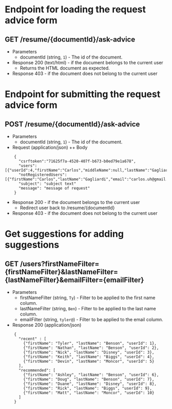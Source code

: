 # Endpoint for loading the request advice form
## GET /resume/{documentId}/ask-advice
+ Parameters
  + documentId (string, `1`) - The id of the document.
+ Response 200 (text/html) - if the document belongs to the current user
  + Returns the HTML document as expected.
+ Response 403 - if the document does not belong to the current user

# Endpoint for submitting the request advice form
## POST /resume/{documentId}/ask-advice
+ Parameters
  + documentId (string, `1`) - The id of the document.
+ Request (application/json)
  ++ Body

```
    {
      "csrftoken":"71625f7a-4520-407f-b673-b0ed79e1a678",
 	  "users":[{"userId":4,"firstName":"Carlos","middleName":null,"lastName":"Gagliardi"}],
      "notRegisteredUsers":[{"firstName":"Carlos","lastName":"Gagliardi","email":"carlos.uh@gmail.com"}],
      "subject": "subject text"
      "message": "message of request"
    }
```

+ Response 200 - if the document belongs to the current user
  + Redirect user back to /resume/{documentId}
+ Response 403 - if the document does not belong to the current user


# Get suggestions for adding suggestions
## GET /users?firstNameFilter={firstNameFilter}&lastNameFilter={lastNameFilter}&emailFilter={emailFilter}
+ Parameters
  + firstNameFilter (string, `Ty`) - Filter to be applied to the first name column.
  + lastNameFilter (string, `Ben`) - Filter to be applied to the last name column.
  + emailFilter (string, `tyler@`) - Filter to be applied to the email column.
+ Response 200 (application/json)

```
    {
      "recent" : [
        {"firstName": "Tyler", "lastName": "Benson", "userId": 1},
        {"firstName": "Nathan", "lastName": "Benson", "userId": 2},
        {"firstName": "Nick", "lastName": "Disney", "userId": 3},
        {"firstName": "Keith", "lastName": "Biggs", "userId": 4},
        {"firstName": "Devin", "lastName": "Moncor", "userId": 5}
      ],
      "recommended": [
        {"firstName": "Ashley", "lastName": "Benson", "userId": 6},
        {"firstName": "Doug", "lastName": "Benson", "userId": 7},
        {"firstName": "Duane", "lastName": "Disney", "userId": 8},
        {"firstName": "Rick", "lastName": "Biggs", "userId": 9},
        {"firstName": "Matt", "lastName": "Moncor", "userId": 10}
      ]
    }
```
